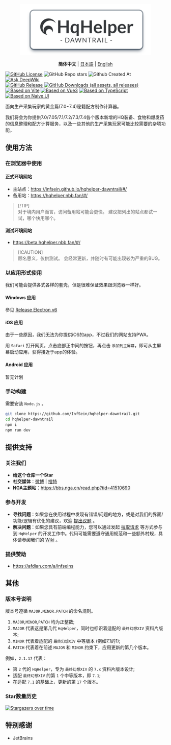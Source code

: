 <p align="center">
  <img alt="icon" src="/docs/image/app-logo.png" style="max-height: 160px;" />
</p>

<p align="center">
  <strong>简体中文</strong>
  |
  <a href="/docs/README.ja.md">日本語</a>
  |
  <a href="/docs/README.en.md">English</a>
</p>

[![GitHub License](https://img.shields.io/github/license/InfSein/hqhelper-dawntrail?style=flat&logo=github)](/LICENSE) ![GitHub Repo stars](https://img.shields.io/github/stars/InfSein/hqhelper-dawntrail?style=flat&logo=github) ![Github Created At](https://img.shields.io/github/created-at/InfSein/hqhelper-dawntrail?style=flat&logo=github) [![Ask DeepWiki](https://deepwiki.com/badge.svg)](https://deepwiki.com/InfSein/hqhelper-dawntrail) <br>
[![GitHub Release](https://img.shields.io/github/v/release/InfSein/hqhelper-dawntrail?style=flat&logo=github)](https://github.com/InfSein/hqhelper-dawntrail/releases) [![GitHub Downloads (all assets, all releases)](https://img.shields.io/github/downloads/InfSein/hqhelper-dawntrail/total?style=flat&logo=github)](https://github.com/InfSein/hqhelper-dawntrail/releases) <br>
[![Based on Vite](https://img.shields.io/badge/Vite-6.3.4-646CFF?style=flat&logo=vite)](https://github.com/vitejs/vite) [![Based on Vue3](https://img.shields.io/badge/Vue-3.5.13-4FC08D?style=flat&logo=vue.js)](https://github.com/vuejs/core) [![Based on TypeScript](https://img.shields.io/badge/TypeScript-5.7.3-3178C6?style=flat&logo=typescript)](https://github.com/microsoft/TypeScript) [![Based on Naive UI](https://img.shields.io/badge/Naive%20UI-2.41.0-008080?style=flat&logo=npm)](https://github.com/tusen-ai/naive-ui)

面向生产采集玩家的黄金篇(7.0~7.4)秘籍配方制作计算器。

我们将会为你提供7.0/7.05/7.1/7.2/7.3/7.4各个版本新增的HQ装备、食物和爆发药的信息整理和配方计算服务，以及一些其他的生产采集玩家可能比较需要的杂项功能。

## 使用方法

### 在浏览器中使用

#### 正式环境网站

* 主站点：https://infsein.github.io/hqhelper-dawntrail/#/
* 备用站：https://hqhelper.nbb.fan/#/

> [!TIP]\
> 对于境内用户而言，访问备用站可能会更快。
> 建议把列出的站点都试一试，哪个快用哪个。

#### 测试环境网站

* https://beta.hqhelper.nbb.fan/#/

> [!CAUTION]\
> 顾名思义，仅供测试。
> 会经常更新，并随时有可能出现较为严重的BUG。

### 以应用形式使用

我们可能会提供各式各样的套壳，但是很难保证效果跟浏览器一样好。

#### Windows 应用

参见 [Release Electron v6](https://github.com/InfSein/hqhelper-dawntrail/releases/tag/electron.v6)

#### iOS 应用

由于一些原因，我们无法为你提供iOS的app，不过我们的网站支持PWA。

用 `Safari` 打开网页，点击底部正中间的按钮，再点击 `添加到主屏幕`，即可从主屏幕启动应用，获得接近于app的体验。

#### Android 应用

暂无计划

### 手动构建

需要安装 `Node.js` 。

```sh
git clone https://github.com/InfSein/hqhelper-dawntrail.git
cd hqhelper-dawntrail
npm i
npm run dev
```

## 提供支持

### 关注我们

* **给这个仓库一个Star**
* **社交媒体**：[微博](https://weibo.com/u/7870808507) | [推特](https://twitter.com/FF14_HqHelper)
* **NGA主题帖**：<https://bbs.nga.cn/read.php?tid=41510690>

### 参与开发

* **寻找问题**：如果您在使用过程中发现有错误/问题的地方，或是对我们的界面/功能/逻辑有优化的建议，欢迎 [提出议题](https://github.com/InfSein/hqhelper-dawntrail/issues/new) 。
* **解决问题**：如果您具有前端编程能力，您可以通过发起 [拉取请求](https://github.com/InfSein/hqhelper-dawntrail/pulls) 等方式参与到 `HqHelper` 的开发工作中。代码可能需要遵守通用规范和一些额外村规，具体请参阅我们的 [Wiki](https://github.com/InfSein/hqhelper-dawntrail/wiki) 。

### 提供赞助

* <https://afdian.com/a/infseins>

## 其他

### 版本号说明

版本号遵循 `MAJOR.MINOR.PATCH` 的命名规则。

1. `MAJOR`,`MINOR`,`PATCH` 均为正整数;
2. `MAJOR` 代表这是第几代 `HqHelper`，同时也标识着适配的 `最终幻想XIV` 资料片版本;
3. `MINOR` 代表着适配的 `最终幻想XIV` 中等版本 (例如7.1的1);
4. `PATCH` 代表着在前述 `MAJOR` 和 `MINOR` 约束下，应用更新的第几个版本。

例如，`2.1.17` 代表：

- 第 `2` 代的 `HqHelper`，专为 `最终幻想XIV` 的 `7.x` 资料片版本设计;
- 适配 `最终幻想XIV` 的第 `1` 个中等版本，即 `7.1`;
- 在适配 `7.1` 的基础上，更新的第 `17` 个版本。

### Star数量历史

[![Stargazers over time](https://starchart.cc/InfSein/hqhelper-dawntrail.svg?variant=adaptive)](https://starchart.cc/InfSein/hqhelper-dawntrail)

## 特别感谢

* JetBrains 

